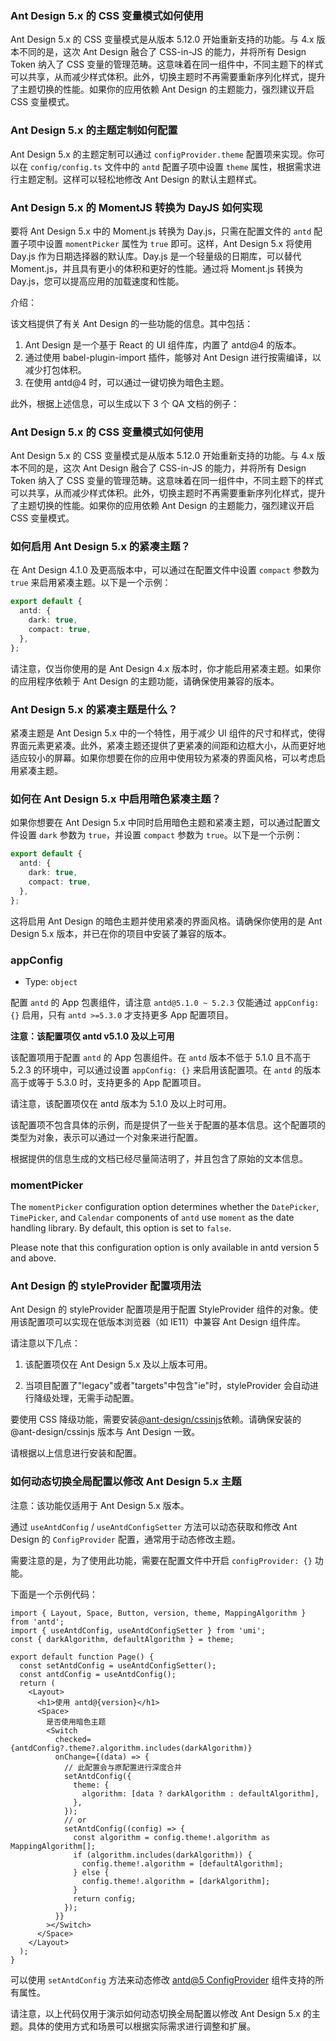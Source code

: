 ### Ant Design 5.x 的 CSS 变量模式如何使用

Ant Design 5.x 的 CSS 变量模式是从版本 5.12.0 开始重新支持的功能。与 4.x 版本不同的是，这次 Ant Design 融合了 CSS-in-JS 的能力，并将所有 Design Token 纳入了 CSS 变量的管理范畴。这意味着在同一组件中，不同主题下的样式可以共享，从而减少样式体积。此外，切换主题时不再需要重新序列化样式，提升了主题切换的性能。如果你的应用依赖 Ant Design 的主题能力，强烈建议开启 CSS 变量模式。

### Ant Design 5.x 的主题定制如何配置

Ant Design 5.x 的主题定制可以通过 `configProvider.theme` 配置项来实现。你可以在 `config/config.ts` 文件中的 `antd` 配置子项中设置 `theme` 属性，根据需求进行主题定制。这样可以轻松地修改 Ant Design 的默认主题样式。

### Ant Design 5.x 的 MomentJS 转换为 DayJS 如何实现

要将 Ant Design 5.x 中的 Moment.js 转换为 Day.js，只需在配置文件的 `antd` 配置子项中设置 `momentPicker` 属性为 `true` 即可。这样，Ant Design 5.x 将使用 Day.js 作为日期选择器的默认库。Day.js 是一个轻量级的日期库，可以替代 Moment.js，并且具有更小的体积和更好的性能。通过将 Moment.js 转换为 Day.js，您可以提高应用的加载速度和性能。

介绍：

该文档提供了有关 Ant Design 的一些功能的信息。其中包括：

1. Ant Design 是一个基于 React 的 UI 组件库，内置了 antd@4 的版本。
2. 通过使用 babel-plugin-import 插件，能够对 Ant Design 进行按需编译，以减少打包体积。
3. 在使用 antd@4 时，可以通过一键切换为暗色主题。

此外，根据上述信息，可以生成以下 3 个 QA 文档的例子：

### Ant Design 5.x 的 CSS 变量模式如何使用

Ant Design 5.x 的 CSS 变量模式是从版本 5.12.0 开始重新支持的功能。与 4.x 版本不同的是，这次 Ant Design 融合了 CSS-in-JS 的能力，并将所有 Design Token 纳入了 CSS 变量的管理范畴。这意味着在同一组件中，不同主题下的样式可以共享，从而减少样式体积。此外，切换主题时不再需要重新序列化样式，提升了主题切换的性能。如果你的应用依赖 Ant Design 的主题能力，强烈建议开启 CSS 变量模式。

### 如何启用 Ant Design 5.x 的紧凑主题？

在 Ant Design 4.1.0 及更高版本中，可以通过在配置文件中设置 `compact` 参数为 `true` 来启用紧凑主题。以下是一个示例：

```ts
export default {
  antd: {
    dark: true,
    compact: true,
  },
};
```

请注意，仅当你使用的是 Ant Design 4.x 版本时，你才能启用紧凑主题。如果你的应用程序依赖于 Ant Design 的主题功能，请确保使用兼容的版本。

### Ant Design 5.x 的紧凑主题是什么？

紧凑主题是 Ant Design 5.x 中的一个特性，用于减少 UI 组件的尺寸和样式，使得界面元素更紧凑。此外，紧凑主题还提供了更紧凑的间距和边框大小，从而更好地适应较小的屏幕。如果你想要在你的应用中使用较为紧凑的界面风格，可以考虑启用紧凑主题。

### 如何在 Ant Design 5.x 中启用暗色紧凑主题？

如果你想要在 Ant Design 5.x 中同时启用暗色主题和紧凑主题，可以通过配置文件设置 `dark` 参数为 `true`，并设置 `compact` 参数为 `true`。以下是一个示例：

```ts
export default {
  antd: {
    dark: true,
    compact: true,
  },
};
```

这将启用 Ant Design 的暗色主题并使用紧凑的界面风格。请确保你使用的是 Ant Design 5.x 版本，并已在你的项目中安装了兼容的版本。

### appConfig

- Type: `object`

配置 `antd` 的 App 包裹组件，请注意 `antd@5.1.0 ~ 5.2.3` 仅能通过 `appConfig: {}` 启用，只有 `antd >=5.3.0` 才支持更多 App 配置项目。

**注意：该配置项仅 antd v5.1.0 及以上可用**

该配置项用于配置 `antd` 的 App 包裹组件。在 `antd` 版本不低于 5.1.0 且不高于 5.2.3 的环境中，可以通过设置 `appConfig: {}` 来启用该配置项。在 `antd` 的版本高于或等于 5.3.0 时，支持更多的 App 配置项目。

请注意，该配置项仅在 antd 版本为 5.1.0 及以上时可用。

该配置项不包含具体的示例，而是提供了一些关于配置的基本信息。这个配置项的类型为对象，表示可以通过一个对象来进行配置。

根据提供的信息生成的文档已经尽量简洁明了，并且包含了原始的文本信息。

### momentPicker

The `momentPicker` configuration option determines whether the `DatePicker`, `TimePicker`, and `Calendar` components of `antd` use `moment` as the date handling library. By default, this option is set to `false`.

Please note that this configuration option is only available in antd version 5 and above.

### Ant Design 的 styleProvider 配置项用法

Ant Design 的 styleProvider 配置项是用于配置 StyleProvider 组件的对象。使用该配置项可以实现在低版本浏览器（如 IE11）中兼容 Ant Design 组件库。

请注意以下几点：

1. 该配置项仅在 Ant Design 5.x 及以上版本可用。

2. 当项目配置了"legacy"或者"targets"中包含"ie"时，styleProvider 会自动进行降级处理，无需手动配置。

要使用 CSS 降级功能，需要安装[@ant-design/cssinjs](https://ant.design/docs/react/compatible-style-cn)依赖。请确保安装的@ant-design/cssinjs 版本与 Ant Design 一致。

请根据以上信息进行安装和配置。

### 如何动态切换全局配置以修改 Ant Design 5.x 主题

注意：该功能仅适用于 Ant Design 5.x 版本。

通过 `useAntdConfig` / `useAntdConfigSetter` 方法可以动态获取和修改 Ant Design 的 `ConfigProvider` 配置，通常用于动态修改主题。

需要注意的是，为了使用此功能，需要在配置文件中开启 `configProvider: {}` 功能。

下面是一个示例代码：

```tsx
import { Layout, Space, Button, version, theme, MappingAlgorithm } from 'antd';
import { useAntdConfig, useAntdConfigSetter } from 'umi';
const { darkAlgorithm, defaultAlgorithm } = theme;

export default function Page() {
  const setAntdConfig = useAntdConfigSetter();
  const antdConfig = useAntdConfig();
  return (
    <Layout>
      <h1>使用 antd@{version}</h1>
      <Space>
        是否使用暗色主题
        <Switch
          checked={antdConfig?.theme?.algorithm.includes(darkAlgorithm)}
          onChange={(data) => {
            // 此配置会与原配置进行深度合并
            setAntdConfig({
              theme: {
                algorithm: [data ? darkAlgorithm : defaultAlgorithm],
              },
            });
            // or
            setAntdConfig((config) => {
              const algorithm = config.theme!.algorithm as MappingAlgorithm[];
              if (algorithm.includes(darkAlgorithm)) {
                config.theme!.algorithm = [defaultAlgorithm];
              } else {
                config.theme!.algorithm = [darkAlgorithm];
              }
              return config;
            });
          }}
        ></Switch>
      </Space>
    </Layout>
  );
}
```

可以使用 `setAntdConfig` 方法来动态修改 [antd@5 ConfigProvider](https://ant.design/components/config-provider-cn) 组件支持的所有属性。

请注意，以上代码仅用于演示如何动态切换全局配置以修改 Ant Design 5.x 的主题。具体的使用方式和场景可以根据实际需求进行调整和扩展。
